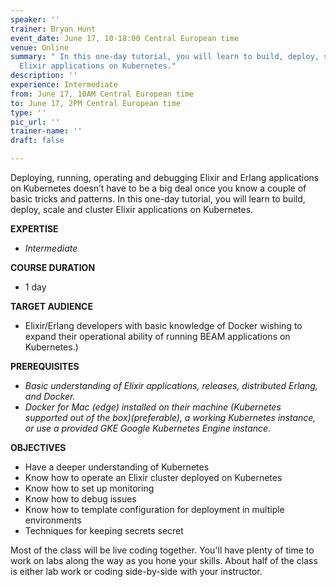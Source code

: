 ```yaml
---
speaker: ''
trainer: Bryan Hunt
event_date: June 17, 10-18:00 Central European time
venue: Online
summary: " In this one-day tutorial, you will learn to build, deploy, scale and cluster
  Elixir applications on Kubernetes."
description: ''
experience: Intermediate
from: June 17, 10AM Central European time
to: June 17, 2PM Central European time
type: ''
pic_url: ''
trainer-name: ''
draft: false

---
```

Deploying, running, operating and debugging Elixir and Erlang applications on Kubernetes doesn’t have to be a big deal once you know a couple of basic tricks and patterns. In this one-day tutorial, you will learn to build, deploy, scale and cluster Elixir applications on Kubernetes.

**EXPERTISE**

* _Intermediate_

**COURSE DURATION**

* 1 day

**TARGET AUDIENCE**

* Elixir/Erlang developers with basic knowledge of Docker wishing to expand their operational ability of running BEAM applications on Kubernetes.)

**PREREQUISITES**

* _Basic understanding of Elixir applications, releases, distributed Erlang, and Docker._
* _Docker for Mac (edge) installed on their machine (Kubernetes supported out of the box)(preferable), a working Kubernetes instance, or use a provided GKE Google Kubernetes Engine instance._

**OBJECTIVES**

* Have a deeper understanding of Kubernetes
* Know how to operate an Elixir cluster deployed on Kubernetes
* Know how to set up monitoring
* Know how to debug issues
* Know how to template configuration for deployment in multiple environments
* Techniques for keeping secrets secret

Most of the class will be live coding together. You'll have plenty of time to work on labs along the way as you hone your skills. About half of the class is either lab work or coding side-by-side with your instructor.